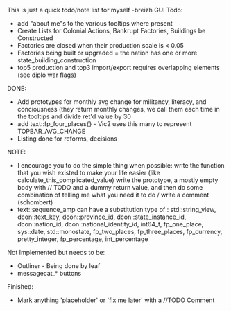 This is just a quick todo/note list for myself -breizh
GUI Todo:
- add "about me"s to the various tooltips where present
- Create Lists for Colonial Actions, Bankrupt Factories, Buildings be Constructed
- Factories are closed when their production scale is < 0.05
- Factories being built or upgraded = the nation has one or more state_building_construction
- top5 production and top3 import/export requires overlapping elements (see diplo war flags)

DONE:
- Add prototypes for monthly avg change for militancy, literacy, and conciousness   (they return monthly changes, we call them each time in the tooltips and divide ret'd value by 30
- add text::fp_four_places{} - Vic2 uses this many to represent TOPBAR_AVG_CHANGE
- Listing done for reforms, decisions

NOTE:
- I encourage you to do the simple thing when possible: write the function that you wish existed to make your life easier (like calculate_this_complicated_value) write the prototype, a mostly empty body with // TODO and a dummy return value, and then do some combination of telling me what you need it to do / write a comment (schombert)
- text::sequence_amp can have a substitution type of : std::string_view, dcon::text_key, dcon::province_id, dcon::state_instance_id, dcon::nation_id, dcon::national_identity_id, int64_t, fp_one_place, sys::date, std::monostate, fp_two_places, fp_three_places, fp_currency, pretty_integer, fp_percentage, int_percentage

Not Implemented but needs to be:
- Outliner  - Being done by leaf
- messagecat_* buttons

Finished:
- Mark anything 'placeholder' or 'fix me later' with a //TODO Comment
